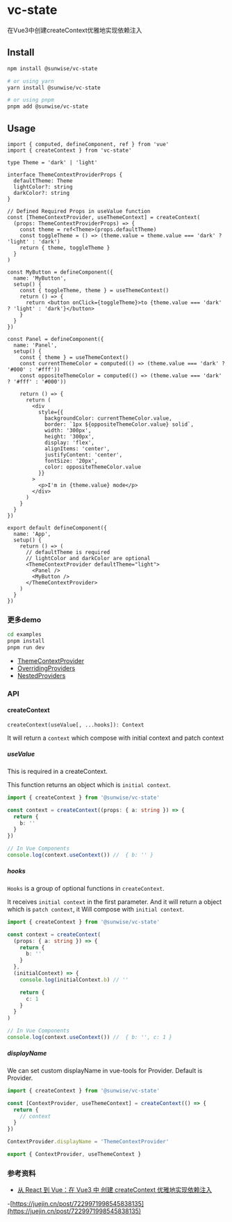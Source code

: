# vc-state

在Vue3中创建createContext优雅地实现依赖注入

## Install

```bash
npm install @sunwise/vc-state

# or using yarn
yarn install @sunwise/vc-state

# or using pnpm
pnpm add @sunwise/vc-state
```

## Usage

```tsx
import { computed, defineComponent, ref } from 'vue'
import { createContext } from 'vc-state'

type Theme = 'dark' | 'light'

interface ThemeContextProviderProps {
  defaultTheme: Theme
  lightColor?: string
  darkColor?: string
}

// Defined Required Props in useValue function
const [ThemeContextProvider, useThemeContext] = createContext(
  (props: ThemeContextProviderProps) => {
    const theme = ref<Theme>(props.defaultTheme)
    const toggleTheme = () => (theme.value = theme.value === 'dark' ? 'light' : 'dark')
    return { theme, toggleTheme }
  }
)

const MyButton = defineComponent({
  name: 'MyButton',
  setup() {
    const { toggleTheme, theme } = useThemeContext()
    return () => {
      return <button onClick={toggleTheme}>to {theme.value === 'dark' ? 'light' : 'dark'}</button>
    }
  }
})

const Panel = defineComponent({
  name: 'Panel',
  setup() {
    const { theme } = useThemeContext()
    const currentThemeColor = computed(() => (theme.value === 'dark' ? '#000' : '#fff'))
    const oppositeThemeColor = computed(() => (theme.value === 'dark' ? '#fff' : '#000'))

    return () => {
      return (
        <div
          style={{
            backgroundColor: currentThemeColor.value,
            border: `1px ${oppositeThemeColor.value} solid`,
            width: '300px',
            height: '300px',
            display: 'flex',
            alignItems: 'center',
            justifyContent: 'center',
            fontSize: '20px',
            color: oppositeThemeColor.value
          }}
        >
          <p>I'm in {theme.value} mode</p>
        </div>
      )
    }
  }
})

export default defineComponent({
  name: 'App',
  setup() {
    return () => (
      // defaultTheme is required
      // lightColor and darkColor are optional
      <ThemeContextProvider defaultTheme="light">
        <Panel />
        <MyButton />
      </ThemeContextProvider>
    )
  }
})
```

### 更多demo

```bash
cd examples
pnpm install
pnpm run dev
```

- [ThemeContextProvider](https://github.com/sunwise-fe/vc-state/tree/main/examples/src/view/theme-context-provider)
- [OverridingProviders](https://github.com/sunwise-fe/vc-state/tree/main/examples/src/view/overriding-providers)
- [NestedProviders](https://github.com/sunwise-fe/vc-state/tree/main/examples/src/view/nested-providers)

### API

#### createContext

`createContext(useValue[, ...hooks]): Context`

It will return a `context` which compose with initial context and patch context

##### useValue

This is required in a createContext.

This function returns an object which is `initial context`.

```ts
import { createContext } from '@sunwise/vc-state'

const context = createContext((props: { a: string }) => {
  return {
    b: ''
  }
})

// In Vue Components
console.log(context.useContext()) //  { b: '' }
```

##### hooks

`Hooks` is a group of optional functions in `createContext`.

It receives `initial context` in the first parameter. And it will return a object which is `patch context`, it Will compose with `initial context`.

```ts
import { createContext } from '@sunwise/vc-state'

const context = createContext(
  (props: { a: string }) => {
    return {
      b: ''
    }
  },
  (initialContext) => {
    console.log(initialContext.b) // ''

    return {
      c: 1
    }
  }
)

// In Vue Components
console.log(context.useContext()) //  { b: '', c: 1 }
```

##### displayName

We can set custom displayName in vue-tools for Provider. Default is Provider.

```ts
import { createContext } from '@sunwise/vc-state'

const [ContextProvider, useThemeContext] = createContext(() => {
  return {
    // context
  }
})

ContextProvider.displayName = 'ThemeContextProvider'

export { ContextProvider, useThemeContext }
```

### 参考资料

- [从 React 到 Vue：在 Vue3 中 创建 createContext 优雅地实现依赖注入](https://juejin.cn/post/7249624871722221623?searchId=20231220120321CC3D6A9A135F2D5D56D0)

-[https://juejin.cn/post/7229971998545838135](https://juejin.cn/post/7229971998545838135)
